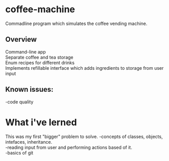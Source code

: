 # coffee-machine
Commadline program which simulates the coffee vending machine.
## Overview
Command-line app <br>
Separate coffee and tea storage <br>
Enum recipes for different drinks<br>
Implements refillable interface which adds ingredients to storage from user input<br>
## Known issues: <br>
-code quality
# What i've lerned
This was my first "bigger" problem to solve.
-concepts of classes, objects, intefaces, inheritance.<br>
-reading input from user and performing actions based of it.<br>
-basics of git<br>
